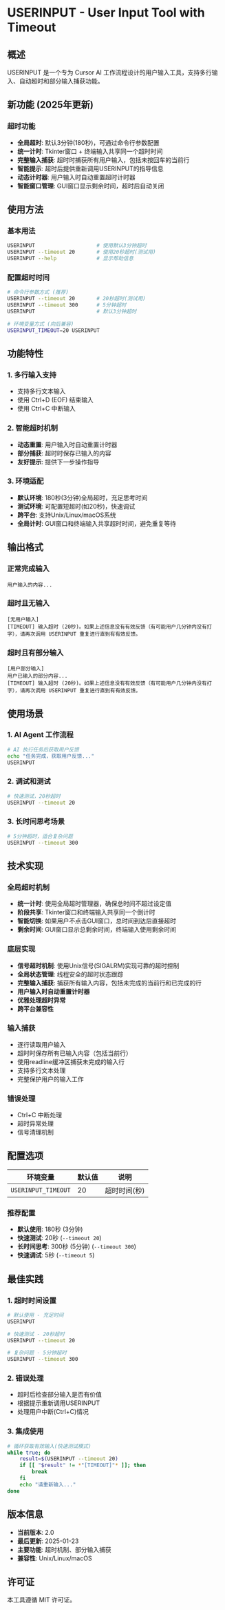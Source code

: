 # USERINPUT - User Input Tool with Timeout

## 概述

USERINPUT 是一个专为 Cursor AI 工作流程设计的用户输入工具，支持多行输入、自动超时和部分输入捕获功能。

## 新功能 (2025年更新)

### 超时功能
- **全局超时**: 默认3分钟(180秒)，可通过命令行参数配置
- **统一计时**: Tkinter窗口 + 终端输入共享同一个超时时间
- **完整输入捕获**: 超时时捕获所有用户输入，包括未按回车的当前行
- **智能提示**: 超时后提供重新调用USERINPUT的指导信息
- **动态计时器**: 用户输入时自动重置超时计时器
- **智能窗口管理**: GUI窗口显示剩余时间，超时后自动关闭

## 使用方法

### 基本用法
```bash
USERINPUT                    # 使用默认3分钟超时
USERINPUT --timeout 20       # 使用20秒超时(测试用)
USERINPUT --help             # 显示帮助信息
```

### 配置超时时间
```bash
# 命令行参数方式 (推荐)
USERINPUT --timeout 20       # 20秒超时(测试用)
USERINPUT --timeout 300      # 5分钟超时
USERINPUT                    # 默认3分钟超时

# 环境变量方式 (向后兼容)
USERINPUT_TIMEOUT=20 USERINPUT
```

## 功能特性

### 1. 多行输入支持
- 支持多行文本输入
- 使用 Ctrl+D (EOF) 结束输入
- 使用 Ctrl+C 中断输入

### 2. 智能超时机制
- **动态重置**: 用户输入时自动重置计时器
- **部分捕获**: 超时时保存已输入的内容
- **友好提示**: 提供下一步操作指导

### 3. 环境适配
- **默认环境**: 180秒(3分钟)全局超时，充足思考时间
- **测试环境**: 可配置短超时(如20秒)，快速调试
- **跨平台**: 支持Unix/Linux/macOS系统
- **全局计时**: GUI窗口和终端输入共享超时时间，避免重复等待

## 输出格式

### 正常完成输入
```
用户输入的内容...
```

### 超时且无输入
```
[无用户输入]
[TIMEOUT] 输入超时 (20秒)。如果上述信息没有有效反馈（有可能用户几分钟内没有打字），请再次调用 USERINPUT 重复进行直到有有效反馈。
```

### 超时且有部分输入
```
[用户部分输入]
用户已输入的部分内容...
[TIMEOUT] 输入超时 (20秒)。如果上述信息没有有效反馈（有可能用户几分钟内没有打字），请再次调用 USERINPUT 重复进行直到有有效反馈。
```

## 使用场景

### 1. AI Agent 工作流程
```bash
# AI 执行任务后获取用户反馈
echo "任务完成，获取用户反馈..."
USERINPUT
```

### 2. 调试和测试
```bash
# 快速测试，20秒超时
USERINPUT --timeout 20
```

### 3. 长时间思考场景
```bash
# 5分钟超时，适合复杂问题
USERINPUT --timeout 300
```

## 技术实现

### 全局超时机制
- **统一计时**: 使用全局超时管理器，确保总时间不超过设定值
- **阶段共享**: Tkinter窗口和终端输入共享同一个倒计时
- **智能切换**: 如果用户不点击GUI窗口，总时间到达后直接超时
- **剩余时间**: GUI窗口显示总剩余时间，终端输入使用剩余时间

### 底层实现
- **信号超时机制**: 使用Unix信号(SIGALRM)实现可靠的超时控制
- **全局状态管理**: 线程安全的超时状态跟踪
- **完整输入捕获**: 捕获所有输入内容，包括未完成的当前行和已完成的行
- **用户输入时自动重置计时器**
- **优雅处理超时异常**
- **跨平台兼容性**

### 输入捕获
- 逐行读取用户输入
- 超时时保存所有已输入内容（包括当前行）
- 使用readline缓冲区捕获未完成的输入行
- 支持多行文本处理
- 完整保护用户的输入工作

### 错误处理
- Ctrl+C 中断处理
- 超时异常处理
- 信号清理机制

## 配置选项

| 环境变量 | 默认值 | 说明 |
|---------|--------|------|
| `USERINPUT_TIMEOUT` | 20 | 超时时间(秒) |

### 推荐配置
- **默认使用**: 180秒 (3分钟)
- **快速测试**: 20秒 (`--timeout 20`)
- **长时间思考**: 300秒 (5分钟) (`--timeout 300`)
- **快速调试**: 5秒 (`--timeout 5`)

## 最佳实践

### 1. 超时时间设置
```bash
# 默认使用 - 充足时间
USERINPUT

# 快速测试 - 20秒超时
USERINPUT --timeout 20

# 复杂问题 - 5分钟超时
USERINPUT --timeout 300
```

### 2. 错误处理
- 超时后检查部分输入是否有价值
- 根据提示重新调用USERINPUT
- 处理用户中断(Ctrl+C)情况

### 3. 集成使用
```bash
# 循环获取有效输入(快速测试模式)
while true; do
    result=$(USERINPUT --timeout 20)
    if [[ "$result" != *"[TIMEOUT]"* ]]; then
        break
    fi
    echo "请重新输入..."
done
```

## 版本信息

- **当前版本**: 2.0
- **最后更新**: 2025-01-23
- **主要功能**: 超时机制、部分输入捕获
- **兼容性**: Unix/Linux/macOS

## 许可证

本工具遵循 MIT 许可证。 